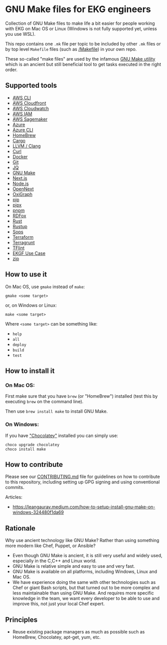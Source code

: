 # GNU Make files for EKG engineers

Collection of GNU Make files to make life a bit easier for people working
with EKG on Mac OS or Linux (Windows is not fully supported yet, unless you use WSL).

This repo contains one `.mk` file per topic to be included
by other `.mk` files or by top level `Makefile` files (such as [/Makefile](../Makefile))
in your own repo.

These so-called "make files" are used by the infamous
[GNU Make utility](https://www.gnu.org/software/make/manual/html_node/index.html)
which is an ancient but still beneficial tool to get tasks executed in the
right order.

## Supported tools

- [AWS CLI](./aws-cli.mk)
- [AWS Cloudfront](./aws-cloudfront.mk)
- [AWS Cloudwatch](./aws-cloudwatch.mk)
- [AWS IAM](./aws-iam.mk)
- [AWS Sagemaker](./aws-sagemaker.mk)
- [Azure](./azure.mk)
- [Azure CLI](./azure-cli.mk)
- [HomeBrew](./brew.mk)
- [Cargo](./cargo.mk)
- [LLVM / Clang](./llvm.mk)
- [Curl](./curl.mk)
- [Docker](./docker.mk)
- [Git](./git.mk)
- [JQ](./jq.mk)
- [GNU Make](./make.mk)
- [Next.js](./nextjs.mk)
- [Node.js](./nodejs.mk)
- [OpenNext](./open-next.mk)
- [OxiGraph](./oxigraph.mk)
- [pip](./pip.mk)
- [pipx](./pipx.mk)
- [pnpm](./pnpm.mk)
- [RDFox](./rdfox.mk)
- [Rust](./rust-target.mk)
- [Rustup](./rustup.mk)
- [Sops](./sops.mk)
- [Terraform](./terraform.mk)
- [Terragrunt](./terragrunt.mk)
- [TFlint](./tflint.mk)
- [EKGF Use Case](./use-case.mk)
- [zip](./zip.mk)

## How to use it

On Mac OS, use `gmake` instead of `make`:

```shell
gmake <some target>
```

or, on Windows or Linux:

```shell
make <some target>
```

Where `<some target>` can be something like:

- `help`
- `all`
- `deploy`
- `build`
- `test`

## How to install it

### On Mac OS:

First make sure that you have `brew` (or "HomeBrew") installed (test this by
executing `brew` on the command line).

Then use `brew install make` to install GNU Make.

### On Windows:

If you have ["Chocolatey"](https://chocolatey.org/install) installed
you can simply use:

```
choco upgrade chocolatey
choco install make
```

## How to contribute

Please see our [CONTRIBUTING.md](CONTRIBUTING.md) file for guidelines on how to contribute to this repository, including setting up GPG signing and using conventional commits.

Articles:

- https://leangaurav.medium.com/how-to-setup-install-gnu-make-on-windows-324480f1da69

## Rationale

Why use ancient technology like GNU Make? Rather than using something more modern like Chef, Puppet, or Ansible?

- Even though GNU Make is ancient, it is still very useful and widely used, especially in the C,C++ and Linux world.
- GNU Make is relative simple and easy to use and very fast.
- GNU Make is available on all platforms, including Windows, Linux and Mac OS.
- We have experience doing the same with other technologies such as Chef or giant Bash scripts,
  but that turned out to be more complex and less maintainable than using GNU Make.
  And requires more specific knowledge in the team, we want every developer to be able to use and improve this,
  not just your local Chef expert.

## Principles

- Reuse existing package managers as much as possible such as HomeBrew, Chocolatey, apt-get, yum, etc.

